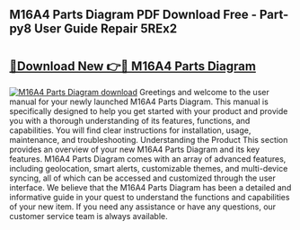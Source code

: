 ## M16A4 Parts Diagram PDF Download Free - Part-py8 User Guide Repair 5REx2

# <h2><a href="http://dfpblr.blite.top/?on=M16A4+Parts+Diagram">🔗Download New 👉🔴 M16A4 Parts Diagram</a></h2>

[![M16A4 Parts Diagram download](https://i.imgur.com/lujVjoI.png)](http://dfpblr.blite.top/?on=M16A4+Parts+Diagram)
Greetings and welcome to the user manual for your newly launched M16A4 Parts Diagram. This manual is specifically designed to help you get started with your product and provide you with a thorough understanding of its features, functions, and capabilities. You will find clear instructions for installation, usage, maintenance, and troubleshooting. Understanding the Product This section provides an overview of your new M16A4 Parts Diagram and its key features. M16A4 Parts Diagram comes with an array of advanced features, including geolocation, smart alerts, customizable themes, and multi-device syncing, all of which can be accessed and customized through the user interface. We believe that the M16A4 Parts Diagram has been a detailed and informative guide in your quest to understand the functions and capabilities of your new item. If you need any assistance or have any questions, our customer service team is always available.
